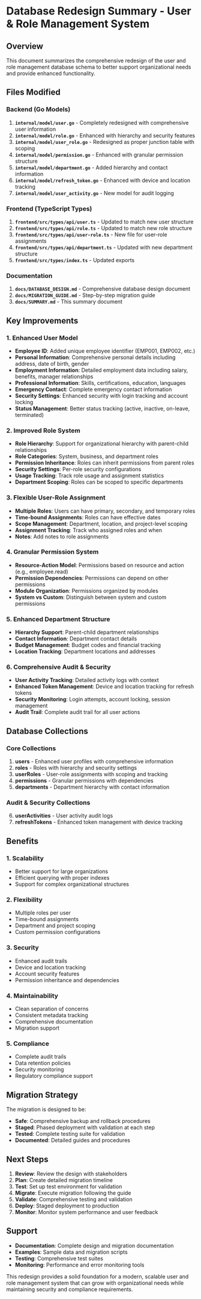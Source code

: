 # Database Redesign Summary - User & Role Management System

## Overview
This document summarizes the comprehensive redesign of the user and role management database schema to better support organizational needs and provide enhanced functionality.

## Files Modified

### Backend (Go Models)
1. **`internal/model/user.go`** - Completely redesigned with comprehensive user information
2. **`internal/model/role.go`** - Enhanced with hierarchy and security features
3. **`internal/model/user_role.go`** - Redesigned as proper junction table with scoping
4. **`internal/model/permission.go`** - Enhanced with granular permission structure
5. **`internal/model/department.go`** - Added hierarchy and contact information
6. **`internal/model/refresh_token.go`** - Enhanced with device and location tracking
7. **`internal/model/user_activity.go`** - New model for audit logging

### Frontend (TypeScript Types)
1. **`frontend/src/types/api/user.ts`** - Updated to match new user structure
2. **`frontend/src/types/api/role.ts`** - Updated to match new role structure
3. **`frontend/src/types/api/user-role.ts`** - New file for user-role assignments
4. **`frontend/src/types/api/department.ts`** - Updated with new department structure
5. **`frontend/src/types/index.ts`** - Updated exports

### Documentation
1. **`docs/DATABASE_DESIGN.md`** - Comprehensive database design document
2. **`docs/MIGRATION_GUIDE.md`** - Step-by-step migration guide
3. **`docs/SUMMARY.md`** - This summary document

## Key Improvements

### 1. Enhanced User Model
- **Employee ID**: Added unique employee identifier (EMP001, EMP002, etc.)
- **Personal Information**: Comprehensive personal details including address, date of birth, gender
- **Employment Information**: Detailed employment data including salary, benefits, manager relationships
- **Professional Information**: Skills, certifications, education, languages
- **Emergency Contact**: Complete emergency contact information
- **Security Settings**: Enhanced security with login tracking and account locking
- **Status Management**: Better status tracking (active, inactive, on-leave, terminated)

### 2. Improved Role System
- **Role Hierarchy**: Support for organizational hierarchy with parent-child relationships
- **Role Categories**: System, business, and department roles
- **Permission Inheritance**: Roles can inherit permissions from parent roles
- **Security Settings**: Per-role security configurations
- **Usage Tracking**: Track role usage and assignment statistics
- **Department Scoping**: Roles can be scoped to specific departments

### 3. Flexible User-Role Assignment
- **Multiple Roles**: Users can have primary, secondary, and temporary roles
- **Time-bound Assignments**: Roles can have effective dates
- **Scope Management**: Department, location, and project-level scoping
- **Assignment Tracking**: Track who assigned roles and when
- **Notes**: Add notes to role assignments

### 4. Granular Permission System
- **Resource-Action Model**: Permissions based on resource and action (e.g., employee.read)
- **Permission Dependencies**: Permissions can depend on other permissions
- **Module Organization**: Permissions organized by modules
- **System vs Custom**: Distinguish between system and custom permissions

### 5. Enhanced Department Structure
- **Hierarchy Support**: Parent-child department relationships
- **Contact Information**: Department contact details
- **Budget Management**: Budget codes and financial tracking
- **Location Tracking**: Department locations and addresses

### 6. Comprehensive Audit & Security
- **User Activity Tracking**: Detailed activity logs with context
- **Enhanced Token Management**: Device and location tracking for refresh tokens
- **Security Monitoring**: Login attempts, account locking, session management
- **Audit Trail**: Complete audit trail for all user actions

## Database Collections

### Core Collections
1. **users** - Enhanced user profiles with comprehensive information
2. **roles** - Roles with hierarchy and security settings
3. **userRoles** - User-role assignments with scoping and tracking
4. **permissions** - Granular permissions with dependencies
5. **departments** - Department hierarchy with contact information

### Audit & Security Collections
6. **userActivities** - User activity audit logs
7. **refreshTokens** - Enhanced token management with device tracking

## Benefits

### 1. Scalability
- Better support for large organizations
- Efficient querying with proper indexes
- Support for complex organizational structures

### 2. Flexibility
- Multiple roles per user
- Time-bound assignments
- Department and project scoping
- Custom permission configurations

### 3. Security
- Enhanced audit trails
- Device and location tracking
- Account security features
- Permission inheritance and dependencies

### 4. Maintainability
- Clean separation of concerns
- Consistent metadata tracking
- Comprehensive documentation
- Migration support

### 5. Compliance
- Complete audit trails
- Data retention policies
- Security monitoring
- Regulatory compliance support

## Migration Strategy

The migration is designed to be:
- **Safe**: Comprehensive backup and rollback procedures
- **Staged**: Phased deployment with validation at each step
- **Tested**: Complete testing suite for validation
- **Documented**: Detailed guides and procedures

## Next Steps

1. **Review**: Review the design with stakeholders
2. **Plan**: Create detailed migration timeline
3. **Test**: Set up test environment for validation
4. **Migrate**: Execute migration following the guide
5. **Validate**: Comprehensive testing and validation
6. **Deploy**: Staged deployment to production
7. **Monitor**: Monitor system performance and user feedback

## Support

- **Documentation**: Complete design and migration documentation
- **Examples**: Sample data and migration scripts
- **Testing**: Comprehensive test suites
- **Monitoring**: Performance and error monitoring tools

This redesign provides a solid foundation for a modern, scalable user and role management system that can grow with organizational needs while maintaining security and compliance requirements.
